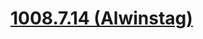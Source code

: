 # [1008.7.14 (Alwinstag)](https://app.fantasy-calendar.com/calendars/db16105286616f864c5ad4a29bbca46a)

